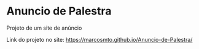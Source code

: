 # Anuncio de Palestra
 Projeto de um site de anúncio

Link do projeto no site: https://marcosmto.github.io/Anuncio-de-Palestra/
